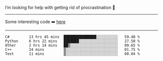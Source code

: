 I’m looking for help with getting rid of procrastination 🤔

-----

Some interesting code :arrow_right: [here](https://github.com/zhen8838/playground)

-----

<!--START_SECTION:waka-->

```text
C#         13 hrs 45 mins  ███████████████░░░░░░░░░░   59.40 %
Python     6 hrs 22 mins   ███████░░░░░░░░░░░░░░░░░░   27.50 %
Other      2 hrs 14 mins   ██▒░░░░░░░░░░░░░░░░░░░░░░   09.65 %
C++        24 mins         ▒░░░░░░░░░░░░░░░░░░░░░░░░   01.75 %
Text       11 mins         ▒░░░░░░░░░░░░░░░░░░░░░░░░   00.84 %
```

<!--END_SECTION:waka-->

<!--
**zhen8838/zhen8838** is a ✨ _special_ ✨ repository because its `README.md` (this file) appears on your GitHub profile.

Here are some ideas to get you started:

- 🔭 I’m currently working on ...
- 🌱 I’m currently learning ...
- 👯 I’m looking to collaborate on ...
 ...
- 💬 Ask me about ...
- 📫 How to reach me: ...
- 😄 Pronouns: ...
- ⚡ Fun fact: ...
-->
